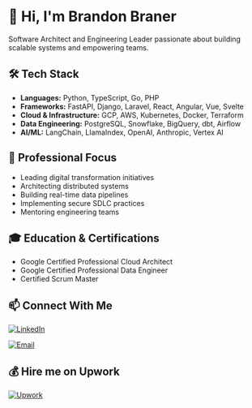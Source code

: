 # 👋 Hi, I'm Brandon Braner

Software Architect and Engineering Leader passionate about building scalable systems and empowering teams.

## 🛠️ Tech Stack
- **Languages:** Python, TypeScript, Go, PHP
- **Frameworks:** FastAPI, Django, Laravel, React, Angular, Vue, Svelte
- **Cloud & Infrastructure:** GCP, AWS, Kubernetes, Docker, Terraform
- **Data Engineering:** PostgreSQL, Snowflake, BigQuery, dbt, Airflow
- **AI/ML:** LangChain, LlamaIndex, OpenAI, Anthropic, Vertex AI

## 🎯 Professional Focus
- Leading digital transformation initiatives
- Architecting distributed systems
- Building real-time data pipelines
- Implementing secure SDLC practices
- Mentoring engineering teams

## 🎓 Education & Certifications
- Google Certified Professional Cloud Architect
- Google Certified Professional Data Engineer
- Certified Scrum Master


## 📫 Connect With Me
[![LinkedIn](https://img.shields.io/badge/LinkedIn-0077B5?style=flat&logo=linkedin)](https://www.linkedin.com/in/brandonbraner)

[![Email](https://img.shields.io/badge/Email-D14836?style=flat&logo=gmail)](mailto:brandon.braner@gmail.com)

## 💰 Hire me on Upwork
[![Upwork](https://img.shields.io/badge/Upwork-6FDA44?style=flat&logo=upwork&logoColor=white)]([https://www.upwork.com/](https://www.upwork.com/freelancers/brandonbraner))

